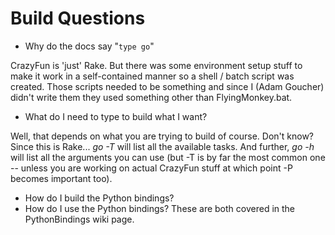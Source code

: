 # Build Questions #

  * Why do the docs say "` type go `"

CrazyFun is 'just' Rake. But there was some environment setup stuff to make it work in a self-contained manner so a shell / batch script was created. Those scripts needed to be something and since I (Adam Goucher) didn't write them they used something other than FlyingMonkey.bat.

  * What do I need to type to build what I want?

Well, that depends on what you are trying to build of course. Don't know? Since this is Rake... _go -T_ will list all the available tasks. And further, _go -h_ will list all the arguments you can use (but -T is by far the most common one -- unless you are working on actual CrazyFun stuff at which point -P becomes important too).

  * How do I build the Python bindings?
  * How do I use the Python bindings?
These are both covered in the PythonBindings wiki page.

